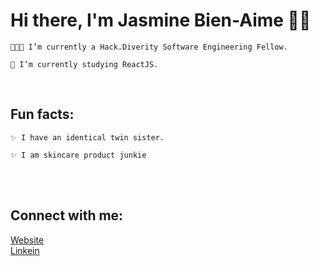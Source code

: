 

# Hi there, I'm Jasmine Bien-Aime 👋🏽

    👩🏾‍💻 I’m currently a Hack.Diverity Software Engineering Fellow.

    🌱 I’m currently studying ReactJS.

<br>

## Fun facts:

    ✨ I have an identical twin sister.   
    
    ✨ I am skincare product junkie 


<br>
<br>





## Connect with me:

[Website](https://www.jasminebienaime.com) <br>
[Linkein](https://www.linkedin.com/in/jasmine-bien-aime)



